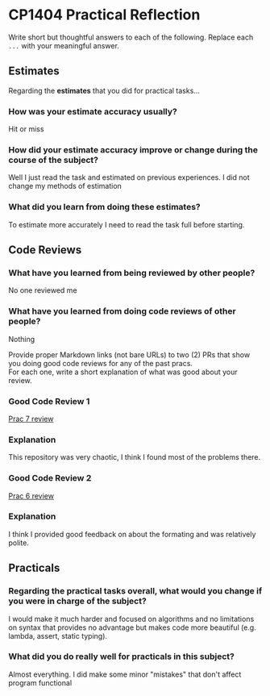 # CP1404 Practical Reflection

Write short but thoughtful answers to each of the following. Replace each `...` with your meaningful answer.

## Estimates

Regarding the **estimates** that you did for practical tasks...

### How was your estimate accuracy usually?

Hit or miss

### How did your estimate accuracy improve or change during the course of the subject?

Well I just read the task and estimated on previous experiences.
I did not change my methods of estimation

### What did you learn from doing these estimates?

To estimate more accurately I need to read the task full before starting.

## Code Reviews

### What have you learned from being reviewed by other people?

No one reviewed me

### What have you learned from doing code reviews of other people?

Nothing

Provide proper Markdown links (not bare URLs) to two (2) PRs that show you doing good code reviews for any of the past pracs.  
For each one, write a short explanation of what was good about your review.

### Good Code Review 1

[Prac 7 review](https://github.com/chlstndy/cp1404/pull/2)

### Explanation

This repository was very chaotic, I think I found most of the problems there.

### Good Code Review 2

[Prac 6 review](https://github.com/jihun9812/cp1404practicals/pull/2)

### Explanation

I think I provided good feedback on about the formating and was relatively polite.

## Practicals

### Regarding the **practical tasks** overall, what would you change if you were in charge of the subject?

I would make it much harder and focused on algorithms and no limitations on syntax that provides no advantage but makes
code more beautiful (e.g. lambda, assert, static typing).

### What did you do really well for practicals in this subject?

Almost everything. I did make some minor "mistakes" that don't affect program functional